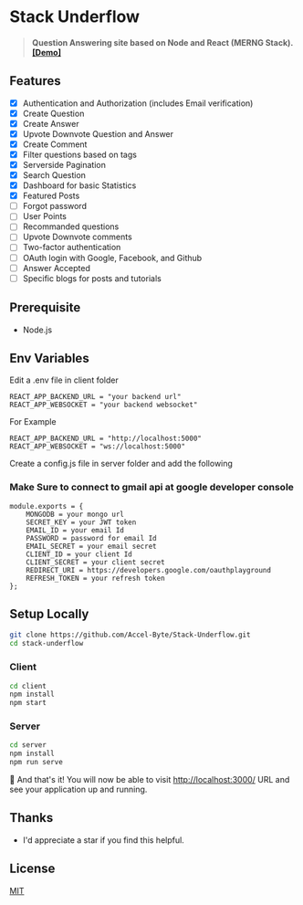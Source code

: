 # Stack Underflow
> #### Question Answering site based on Node and React (MERNG Stack). [[Demo]](https://serene-yonath-36895b.netlify.app/)
## Features
- [x] Authentication and Authorization (includes Email verification)
- [x] Create Question
- [x] Create Answer
- [x] Upvote Downvote Question and Answer
- [x] Create Comment
- [x] Filter questions based on tags
- [x] Serverside Pagination
- [x] Search Question
- [x] Dashboard for basic Statistics
- [x] Featured Posts
- [ ] Forgot password
- [ ] User Points
- [ ] Recommanded questions
- [ ] Upvote Downvote comments
- [ ] Two-factor authentication
- [ ] OAuth login with Google, Facebook, and Github
- [ ] Answer Accepted
- [ ] Specific blogs for posts and tutorials

## Prerequisite
+ Node.js

## Env Variables
Edit a .env file in client folder
```
REACT_APP_BACKEND_URL = "your backend url"
REACT_APP_WEBSOCKET = "your backend websocket"
```
For Example
```
REACT_APP_BACKEND_URL = "http://localhost:5000"
REACT_APP_WEBSOCKET = "ws://localhost:5000"
```
Create a config.js file in server folder and add the following
### Make Sure to connect to gmail api at google developer console
```
module.exports = {
    MONGODB = your mongo url
    SECRET_KEY = your JWT token
    EMAIL_ID = your email Id 
    PASSWORD = password for email Id
    EMAIL_SECRET = your email secret
    CLIENT_ID = your client Id
    CLIENT_SECRET = your client secret
    REDIRECT_URI = https://developers.google.com/oauthplayground
    REFRESH_TOKEN = your refresh token
};
```

## Setup Locally

```bash
git clone https://github.com/Accel-Byte/Stack-Underflow.git
cd stack-underflow
```
### Client
```bash
cd client
npm install
npm start
```

### Server
```bash
cd server
npm install
npm run serve
```

🎉 And that's it! You will now be able to visit <a href="http://localhost:3000/">http://localhost:3000/</a> URL and see your application up and running.


## Thanks
+ I'd appreciate a star if you find this helpful.


## License

[MIT](http://opensource.org/licenses/MIT)

